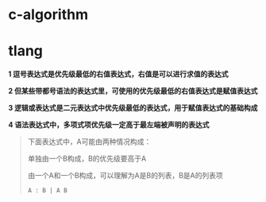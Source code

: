 # c-algorithm

# tlang
**1 逗号表达式是优先级最低的右值表达式，右值是可以进行求值的表达式**

**2 但某些带都号语法的表达式里，可使用的优先级最低的右值表达式是赋值表达式**

**3 逻辑或表达式是二元表达式中优先级最低的表达式，用于赋值表达式的基础构成**

**4 语法表达式中，多项式项优先级一定高于最左端被声明的表达式**

>下面表达式中，A可能由两种情况构成：
>
>单独由一个B构成，B的优先级要高于A
>
>由一个A和一个B构成，可以理解为A是B的列表，B是A的列表项
>```
>A : B | A B
>```
